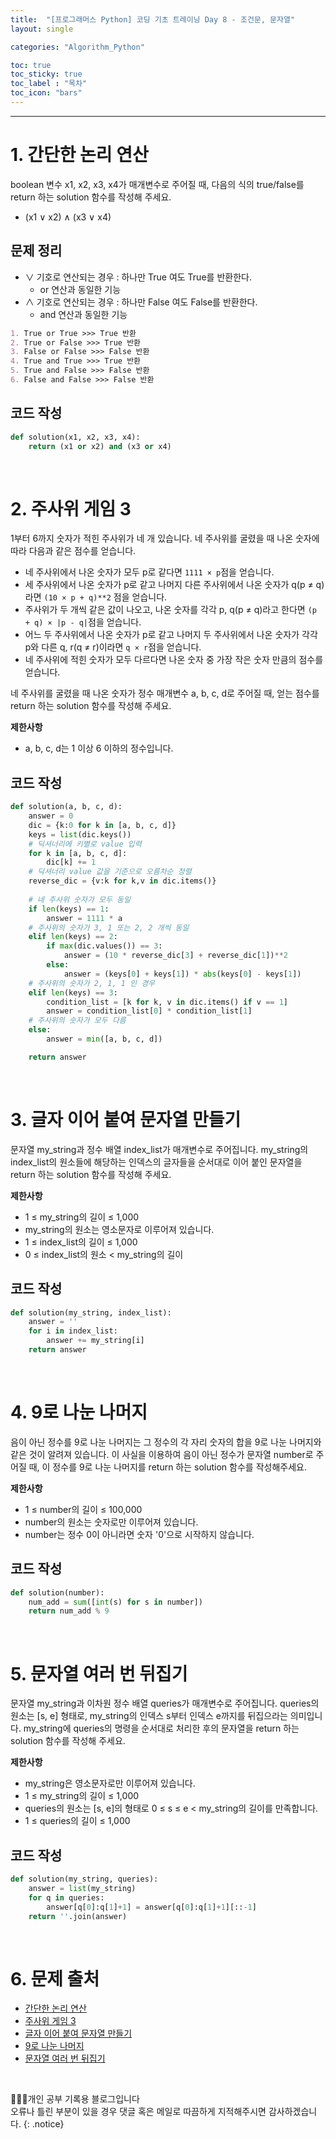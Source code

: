 ```yaml
---
title:  "[프로그래머스 Python] 코딩 기초 트레이닝 Day 8 - 조건문, 문자열"
layout: single

categories: "Algorithm_Python"

toc: true
toc_sticky: true
toc_label : "목차"
toc_icon: "bars"
---
```


***

# 1. 간단한 논리 연산
boolean 변수 x1, x2, x3, x4가 매개변수로 주어질 때, 다음의 식의 true/false를 return 하는 solution 함수를 작성해 주세요.
- (x1 ∨ x2) ∧ (x3 ∨ x4)

## 문제 정리
- ∨ 기호로 연산되는 경우 : 하나만 True 여도 True를 반환한다.
  - or 연산과 동일한 기능
- ∧ 기호로 연산되는 경우 : 하나만 False 여도 False를 반환한다.
  - and 연산과 동일한 기능

```markdown
1. True or True >>> True 반환
2. True or False >>> True 반환
3. False or False >>> False 반환
4. True and True >>> True 반환
5. True and False >>> False 반환
6. False and False >>> False 반환
```

## 코드 작성
```python
def solution(x1, x2, x3, x4):
    return (x1 or x2) and (x3 or x4)
```

<br>

# 2. 주사위 게임 3
1부터 6까지 숫자가 적힌 주사위가 네 개 있습니다. 네 주사위를 굴렸을 때 나온 숫자에 따라 다음과 같은 점수를 얻습니다.

- 네 주사위에서 나온 숫자가 모두 p로 같다면 ```1111 × p```점을 얻습니다.
- 세 주사위에서 나온 숫자가 p로 같고 나머지 다른 주사위에서 나온 숫자가 q(p ≠ q)라면 ```(10 × p + q)**2``` 점을 얻습니다.
- 주사위가 두 개씩 같은 값이 나오고, 나온 숫자를 각각 p, q(p ≠ q)라고 한다면 ```(p + q) × |p - q|```점을 얻습니다.
- 어느 두 주사위에서 나온 숫자가 p로 같고 나머지 두 주사위에서 나온 숫자가 각각 p와 다른 q, r(q ≠ r)이라면 ```q × r```점을 얻습니다.
- 네 주사위에 적힌 숫자가 모두 다르다면 나온 숫자 중 가장 작은 숫자 만큼의 점수를 얻습니다.

네 주사위를 굴렸을 때 나온 숫자가 정수 매개변수 a, b, c, d로 주어질 때, 얻는 점수를 return 하는 solution 함수를 작성해 주세요.

**제한사항**
- a, b, c, d는 1 이상 6 이하의 정수입니다.

## 코드 작성
```python
def solution(a, b, c, d):
    answer = 0
    dic = {k:0 for k in [a, b, c, d]}
    keys = list(dic.keys())
    # 딕셔너리에 키별로 value 입력
    for k in [a, b, c, d]:
        dic[k] += 1
    # 딕셔너리 value 값을 기준으로 오름차순 정렬
    reverse_dic = {v:k for k,v in dic.items()}    
    
    # 네 주사위 숫자가 모두 동일
    if len(keys) == 1:
        answer = 1111 * a
    # 주사위의 숫자가 3, 1 또는 2, 2 개씩 동일
    elif len(keys) == 2:
        if max(dic.values()) == 3:
            answer = (10 * reverse_dic[3] + reverse_dic[1])**2
        else:
            answer = (keys[0] + keys[1]) * abs(keys[0] - keys[1])
    # 주사위의 숫자가 2, 1, 1 인 경우    
    elif len(keys) == 3:
        condition_list = [k for k, v in dic.items() if v == 1]
        answer = condition_list[0] * condition_list[1]
    # 주사위의 숫자가 모두 다름
    else:
        answer = min([a, b, c, d])

    return answer
```

<br>

# 3. 글자 이어 붙여 문자열 만들기
문자열 my_string과 정수 배열 index_list가 매개변수로 주어집니다. my_string의 index_list의 원소들에 해당하는 인덱스의 글자들을 순서대로 이어 붙인 문자열을 return 하는 solution 함수를 작성해 주세요.

**제한사항**
- 1 ≤ my_string의 길이 ≤ 1,000
- my_string의 원소는 영소문자로 이루어져 있습니다.
- 1 ≤ index_list의 길이 ≤ 1,000
- 0 ≤ index_list의 원소 < my_string의 길이

## 코드 작성
```python
def solution(my_string, index_list):
    answer = ''
    for i in index_list:
        answer += my_string[i]
    return answer
```

<br>

# 4. 9로 나눈 나머지
음이 아닌 정수를 9로 나눈 나머지는 그 정수의 각 자리 숫자의 합을 9로 나눈 나머지와 같은 것이 알려져 있습니다.
이 사실을 이용하여 음이 아닌 정수가 문자열 number로 주어질 때, 이 정수를 9로 나눈 나머지를 return 하는 solution 함수를 작성해주세요.

**제한사항**
- 1 ≤ number의 길이 ≤ 100,000
- number의 원소는 숫자로만 이루어져 있습니다.
- number는 정수 0이 아니라면 숫자 '0'으로 시작하지 않습니다.

## 코드 작성
```python
def solution(number):
    num_add = sum([int(s) for s in number])
    return num_add % 9
```

<br>

# 5. 문자열 여러 번 뒤집기
문자열 my_string과 이차원 정수 배열 queries가 매개변수로 주어집니다. queries의 원소는 [s, e] 형태로, my_string의 인덱스 s부터 인덱스 e까지를 뒤집으라는 의미입니다. my_string에 queries의 명령을 순서대로 처리한 후의 문자열을 return 하는 solution 함수를 작성해 주세요.

**제한사항**
- my_string은 영소문자로만 이루어져 있습니다.
- 1 ≤ my_string의 길이 ≤ 1,000
- queries의 원소는 [s, e]의 형태로 0 ≤ s ≤ e < my_string의 길이를 만족합니다.
- 1 ≤ queries의 길이 ≤ 1,000

## 코드 작성
```python
def solution(my_string, queries):
    answer = list(my_string)
    for q in queries:
        answer[q[0]:q[1]+1] = answer[q[0]:q[1]+1][::-1]
    return ''.join(answer)
```

<br>

# 6. 문제 출처
- [간단한 논리 연산](https://school.programmers.co.kr/learn/courses/30/lessons/181917)
- [주사위 게임 3](https://school.programmers.co.kr/learn/courses/30/lessons/181916)
- [글자 이어 붙여 문자열 만들기](https://school.programmers.co.kr/learn/courses/30/lessons/181915)
- [9로 나눈 나머지](https://school.programmers.co.kr/learn/courses/30/lessons/181914)
- [문자열 여러 번 뒤집기](https://school.programmers.co.kr/learn/courses/30/lessons/181913)

<br>

👩🏻‍💻개인 공부 기록용 블로그입니다
<br>오류나 틀린 부분이 있을 경우 댓글 혹은 메일로 따끔하게 지적해주시면 감사하겠습니다.
{: .notice}
